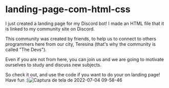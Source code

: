 # landing-page-com-html-css
I just created a landing page for my Discord bot! 
I made an HTML file that it is linked to my community site on Discord. 

This community was created by friends, to help us to connect to others programmers here from our city, Teresina (that's why the community is called "The Devs").

Even if you are not from here, you can join us and we are going to motivate ourselves to study and discuss new subjects.

So check it out, and use the code if you want to do your on landing page!
Have fun :)![Captura de tela de 2022-07-04 09-58-46](https://user-images.githubusercontent.com/96204193/177169074-e4561013-87de-4df2-bd05-27e09962461f.png)
